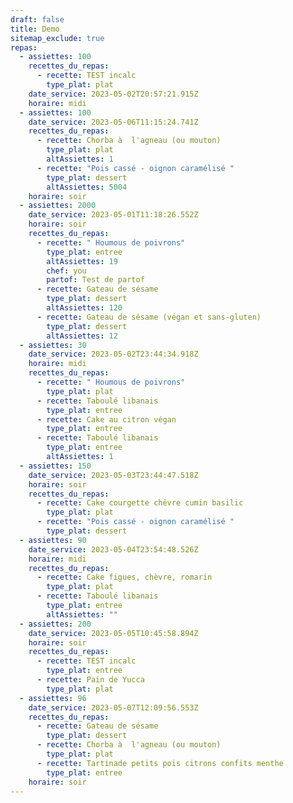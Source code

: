 ```yaml
---
draft: false
title: Demo
sitemap_exclude: true
repas:
  - assiettes: 100
    recettes_du_repas:
      - recette: TEST incalc
        type_plat: plat
    date_service: 2023-05-02T20:57:21.915Z
    horaire: midi
  - assiettes: 100
    date_service: 2023-05-06T11:15:24.741Z
    recettes_du_repas:
      - recette: Chorba à  l'agneau (ou mouton)
        type_plat: plat
        altAssiettes: 1
      - recette: "Pois cassé - oignon caramélisé "
        type_plat: dessert
        altAssiettes: 5004
    horaire: soir
  - assiettes: 2000
    date_service: 2023-05-01T11:18:26.552Z
    horaire: soir
    recettes_du_repas:
      - recette: " Houmous de poivrons"
        type_plat: entree
        altAssiettes: 19
        chef: you
        partof: Test de partof
      - recette: Gateau de sésame
        type_plat: dessert
        altAssiettes: 120
      - recette: Gateau de sésame (végan et sans-gluten)
        type_plat: dessert
        altAssiettes: 12
  - assiettes: 30
    date_service: 2023-05-02T23:44:34.918Z
    horaire: midi
    recettes_du_repas:
      - recette: " Houmous de poivrons"
        type_plat: plat
      - recette: Taboulé libanais
        type_plat: entree
      - recette: Cake au citron végan
        type_plat: entree
      - recette: Taboulé libanais
        type_plat: entree
        altAssiettes: 1
  - assiettes: 150
    date_service: 2023-05-03T23:44:47.518Z
    horaire: soir
    recettes_du_repas:
      - recette: Cake courgette chêvre cumin basilic
        type_plat: plat
      - recette: "Pois cassé - oignon caramélisé "
        type_plat: dessert
  - assiettes: 90
    date_service: 2023-05-04T23:54:48.526Z
    horaire: midi
    recettes_du_repas:
      - recette: Cake figues, chèvre, romarin
        type_plat: plat
      - recette: Taboulé libanais
        type_plat: entree
        altAssiettes: ""
  - assiettes: 200
    date_service: 2023-05-05T10:45:58.894Z
    horaire: soir
    recettes_du_repas:
      - recette: TEST incalc
        type_plat: entree
      - recette: Pain de Yucca
        type_plat: plat
  - assiettes: 96
    date_service: 2023-05-07T12:09:56.553Z
    recettes_du_repas:
      - recette: Gateau de sésame
        type_plat: dessert
      - recette: Chorba à  l'agneau (ou mouton)
        type_plat: plat
      - recette: Tartinade petits pois citrons confits menthe
        type_plat: entree
    horaire: soir
---
```

